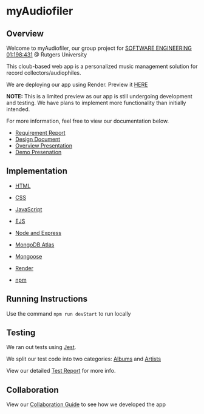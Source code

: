 # myAudiofiler

## Overview

Welcome to myAudiofiler, our group project for [SOFTWARE ENGINEERING 01:198:431](https://www.cs.rutgers.edu/academics/undergraduate/course-synopses/course-details/01-198-431-software-engineering) @ Rutgers University

This cloub-based web app is a personalized music management solution for record collectors/audiophiles. 

We are deploying our app using Render. Preview it [HERE](https://myaudiofiler.onrender.com/)  

**NOTE:** This is a limited preview as our app is still undergoing development and testing. We have plans to implement more functionality than initially intended.

For more information, feel free to view our documentation below. 

* [Requirement Report](./documents/requirements.pdf)
* [Design Document](./documents/design.pdf)
* [Overview Presentation](./documents/presentation.pdf)
* [Demo Presenation](./documents/demo.pdf)


## Implementation

* [HTML](https://developer.mozilla.org/en-US/docs/Web/HTML)

* [CSS](https://developer.mozilla.org/en-US/docs/Web/CSS)

* [JavaScript](https://developer.mozilla.org/en-US/docs/Web/JavaScript)

* [EJS](https://ejs.co/)

* [Node and Express](https://developer.mozilla.org/en-US/docs/Learn/Server-side/Express_Nodejs/Introduction)

* [MongoDB Atlas](https://www.mongodb.com/docs/)

* [Mongoose](https://mongoosejs.com/)

* [Render](https://render.com/)

* [npm](https://www.npmjs.com/)




## Running Instructions

Use the command ```npm run devStart``` to run locally

## Testing

We ran out tests using [Jest](https://jestjs.io/). 

We split our test code into two categories: [Albums](./albumTest.js) and [Artists](./artistTest.js)

View our detailed [Test Report]() for more info. 


## Collaboration

View our [Collaboration Guide](./documents/collaboration.pdf) to see how we developed the app
